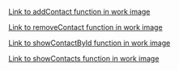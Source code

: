 [Link to addContact function in work image](https://github.com/Am4rel/goit-nodejs-hw-01/blob/main/screenshots/addContactScreenshot.png)

[Link to removeContact function in work image](https://github.com/Am4rel/goit-nodejs-hw-01/blob/main/screenshots/removeContactScreenshot.png)

[Link to showContactById function in work image](https://github.com/Am4rel/goit-nodejs-hw-01/blob/main/screenshots/showContactByIdScreenshot.png)

[Link to showContacts function in work image](https://github.com/Am4rel/goit-nodejs-hw-01/blob/main/screenshots/showContactsScreenshot.png)
